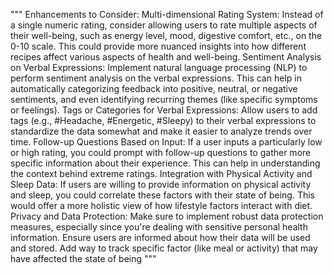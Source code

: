 """
Enhancements to Consider:
    Multi-dimensional Rating System: Instead of a single numeric rating, consider allowing users to rate multiple aspects of their well-being, such as energy level, mood, digestive comfort, etc., on the 0-10 scale. This could provide more nuanced insights into how different recipes affect various aspects of health and well-being.
    Sentiment Analysis on Verbal Expressions: Implement natural language processing (NLP) to perform sentiment analysis on the verbal expressions. This can help in automatically categorizing feedback into positive, neutral, or negative sentiments, and even identifying recurring themes (like specific symptoms or feelings).
    Tags or Categories for Verbal Expressions: Allow users to add tags (e.g., #Headache, #Energetic, #Sleepy) to their verbal expressions to standardize the data somewhat and make it easier to analyze trends over time.
    Follow-up Questions Based on Input: If a user inputs a particularly low or high rating, you could prompt with follow-up questions to gather more specific information about their experience. This can help in understanding the context behind extreme ratings.
    Integration with Physical Activity and Sleep Data: If users are willing to provide information on physical activity and sleep, you could correlate these factors with their state of being. This would offer a more holistic view of how lifestyle factors interact with diet.
    Privacy and Data Protection: Make sure to implement robust data protection measures, especially since you're dealing with sensitive personal health information. Ensure users are informed about how their data will be used and stored.
    Add way to track specific factor (like meal or activity) that may have affected the state of being
"""
